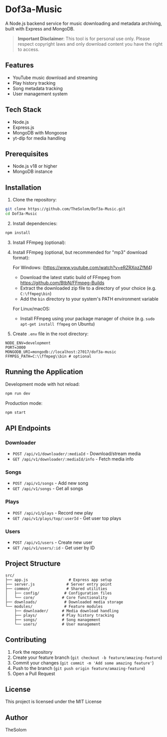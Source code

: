 # Dof3a-Music

A Node.js backend service for music downloading and metadata archiving, built with Express and MongoDB.

> **Important Disclaimer**: This tool is for personal use only. Please respect copyright laws and only download content you have the right to access.

## Features

- YouTube music download and streaming
- Play history tracking
- Song metadata tracking
- User management system

## Tech Stack

- Node.js
- Express.js
- MongoDB with Mongoose
- yt-dlp for media handling

## Prerequisites

- Node.js v18 or higher
- MongoDB instance

## Installation

1. Clone the repository:

```bash
git clone https://github.com/TheSolom/Dof3a-Music.git
cd Dof3a-Music
```

2. Install dependencies:

```bash
npm install
```

3. Install FFmpeg (optional):

4. Install FFmpeg (optional, but recommended for "mp3" download format):

    For Windows: (https://www.youtube.com/watch?v=eRZRXpzZfM4)
    - Download the latest static build of FFmpeg from https://github.com/BtbN/FFmpeg-Builds
    - Extract the downloaded zip file to a directory of your choice (e.g. `C:\ffmpeg\bin`)
    - Add the `bin` directory to your system's PATH environment variable

    For Linux/macOS:
    - Install FFmpeg using your package manager of choice (e.g. `sudo apt-get install ffmpeg` on Ubuntu)

5. Create `.env` file in the root directory:

```env
NODE_ENV=development
PORT=3000
MONGODB_URI=mongodb://localhost:27017/dof3a-music
FFMPEG_PATH=C:\\ffmpeg\\bin # optional
```

## Running the Application

Development mode with hot reload:

```bash
npm run dev
```

Production mode:

```bash
npm start
```

## API Endpoints

### Downloader

- `POST /api/v1/downloader/:mediaId` - Download/stream media
- `GET /api/v1/downloader/:mediaId/info` - Fetch media info

### Songs

- `POST /api/v1/songs` - Add new song
- `GET /api/v1/songs` - Get all songs

### Plays

- `POST /api/v1/plays` - Record new play
- `GET /api/v1/plays/top/:userId` - Get user top plays

### Users

- `POST /api/v1/users` - Create new user
- `GET /api/v1/users/:id` - Get user by ID

## Project Structure

```
src/
├── app.js                  # Express app setup
├── server.js              # Server entry point
├── common/                # Shared utilities
│   ├── config/           # Configuration files
│   └── core/            # Core functionality
├── downloads/            # Downloaded media storage
└── modules/              # Feature modules
    ├── downloader/      # Media download handling
    ├── plays/           # Play history tracking
    ├── songs/           # Song management
    └── users/           # User management
```

## Contributing

1. Fork the repository
2. Create your feature branch (`git checkout -b feature/amazing-feature`)
3. Commit your changes (`git commit -m 'Add some amazing feature'`)
4. Push to the branch (`git push origin feature/amazing-feature`)
5. Open a Pull Request

## License

This project is licensed under the MIT License

## Author

TheSolom
